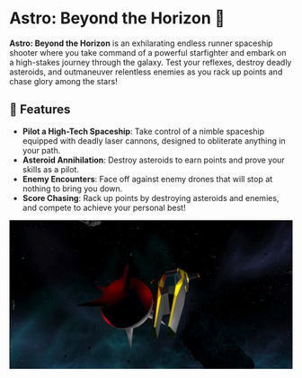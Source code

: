 # Astro: Beyond the Horizon 🚀

**Astro: Beyond the Horizon** is an exhilarating endless runner spaceship shooter where you take command of a powerful starfighter and embark on a high-stakes journey through the galaxy. Test your reflexes, destroy deadly asteroids, and outmaneuver relentless enemies as you rack up points and chase glory among the stars!

## 🌟 Features
- **Pilot a High-Tech Spaceship**: Take control of a nimble spaceship equipped with deadly laser cannons, designed to obliterate anything in your path.
- **Asteroid Annihilation**: Destroy asteroids to earn points and prove your skills as a pilot.
- **Enemy Encounters**: Face off against enemy drones that will stop at nothing to bring you down.
- **Score Chasing**: Rack up points by destroying asteroids and enemies, and compete to achieve your personal best!

![Game Screenshot](./Assets/Images/menuBg.png)  
